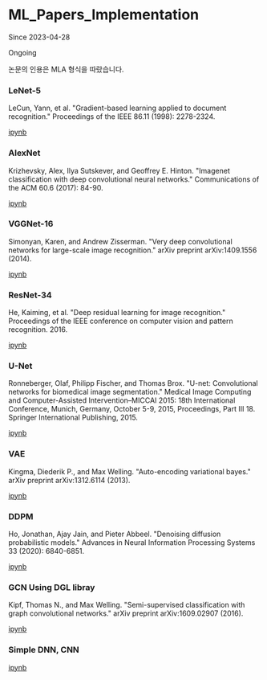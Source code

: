 # ML_Papers_Implementation

Since 2023-04-28

Ongoing

논문의 인용은 MLA 형식을 따랐습니다.

### LeNet-5

LeCun, Yann, et al. "Gradient-based learning applied to document recognition." Proceedings of the IEEE 86.11 (1998): 2278-2324.

[ipynb](LeNet-5(1998).ipynb)

### AlexNet

Krizhevsky, Alex, Ilya Sutskever, and Geoffrey E. Hinton. "Imagenet classification with deep convolutional neural networks." Communications of the ACM 60.6 (2017): 84-90.

[ipynb](AlexNet(2012).ipynb)

### VGGNet-16

Simonyan, Karen, and Andrew Zisserman. "Very deep convolutional networks for large-scale image recognition." arXiv preprint arXiv:1409.1556 (2014).

[ipynb](VGGNet-16(2014).ipynb)

### ResNet-34

He, Kaiming, et al. "Deep residual learning for image recognition." Proceedings of the IEEE conference on computer vision and pattern recognition. 2016.

[ipynb](ResNet-34(2015).ipynb)

### U-Net

Ronneberger, Olaf, Philipp Fischer, and Thomas Brox. "U-net: Convolutional networks for biomedical image segmentation." Medical Image Computing and Computer-Assisted Intervention–MICCAI 2015: 18th International Conference, Munich, Germany, October 5-9, 2015, Proceedings, Part III 18. Springer International Publishing, 2015.

[ipynb](U-Net(2015).ipynb)

### VAE

Kingma, Diederik P., and Max Welling. "Auto-encoding variational bayes." arXiv preprint arXiv:1312.6114 (2013).

[ipynb](VAE(2014).ipynb)

### DDPM

Ho, Jonathan, Ajay Jain, and Pieter Abbeel. "Denoising diffusion probabilistic models." Advances in Neural Information Processing Systems 33 (2020): 6840-6851.

[ipynb](DDPM(2020).ipynb)

### GCN Using DGL libray

Kipf, Thomas N., and Max Welling. "Semi-supervised classification with graph convolutional networks." arXiv preprint arXiv:1609.02907 (2016).

[ipynb](dgl-gcn-twitter.ipynb)

### Simple DNN, CNN

[ipynb](DNN_CNN.ipynb)

